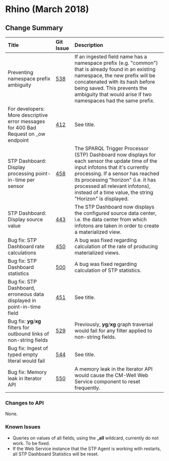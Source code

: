 # Rhino (March 2018)



## Change Summary


 Title | Git Issue | Description 
:------|:----------|:------------
Preventing namespace prefix ambiguity | [538](https://github.com/thomsonreuters/CM-Well/pull/538) | If an ingested field name has a namespace prefix (e.g. "common") that is already found in an existing namespace, the new prefix will be concatenated with its hash before being saved. This prevents the ambiguity that would arise if two namespaces had the same prefix.
For developers: More descriptive error messages for 400 Bad Request on _ow endpoint | [412](https://github.com/thomsonreuters/CM-Well/pull/412) | See title.
STP Dashboard: Display processing point-in-time per sensor | [458](https://github.com/thomsonreuters/CM-Well/pull/458) | The SPARQL Trigger Processor (STP) Dashboard now displays for each sensor the update time of the input infotons that it's currently processing. If a sensor has reached its processing "horizon" (i.e. it has processed all relevant infotons), instead of a time value, the string "Horizon" is displayed.
STP Dashboard: Display source value | [443](https://github.com/thomsonreuters/CM-Well/pull/443) | The STP Dashboard now displays the configured source data center, i.e. the data center from which infotons are taken in order to create a materialized view.
Bug fix: STP Dashboard rate calculations | [450](https://github.com/thomsonreuters/CM-Well/pull/450) | A bug was fixed regarding calculation of the rate of producing materialized views.
Bug fix: STP Dashboard statistics | [500](https://github.com/thomsonreuters/CM-Well/pull/500) | A bug was fixed regarding calculation of STP statistics.
Bug fix: STP Dashboard, erroneous data displayed in point-in-time field | [451](https://github.com/thomsonreuters/CM-Well/pull/451) | See title.
Bug fix: **yg**/**xg** filters for outbound links of non-string fields | [529](https://github.com/thomsonreuters/CM-Well/pull/529) | Previously, **yg**/**xg** graph traversal would fail for any filter applied to non-string fields.
Bug fix: Ingest of typed empty literal would fail | [544](https://github.com/thomsonreuters/CM-Well/pull/544) | See title.
Bug fix: Memory leak in Iterator API | [550](https://github.com/thomsonreuters/CM-Well/pull/550) | A memory leak in the Iterator API would cause the CM-Well Web Service component to reset frequently.

### Changes to API

None.

### Known Issues

* Queries on values of all fields, using the **_all** wildcard, currently do not work. To be fixed.
* If the Web Service instance that the STP Agent is working with restarts, all STP Dashboard Statistics will be reset.

